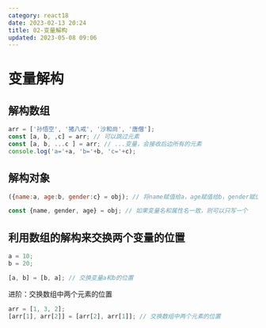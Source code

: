 ```yaml
---
category: react18
date: 2023-02-13 20:24
title: 02-变量解构
updated: 2023-05-08 09:06
---
```


# 变量解构

## 解构数组

```js
arr = ['孙悟空', '猪八戒', '沙和尚', '唐僧'];
const [a, b, ,c] = arr; // 可以跳过元素
const [a, b, ...c ] = arr; // ...变量，会接收后边所有的元素
console.log('a='+a, 'b='+b, 'c='+c);

```

## 解构对象

```js
({name:a, age:b, gender:c} = obj); // 将name赋值给a，age赋值给b，gender赋值给c

const {name, gender, age} = obj; // 如果变量名和属性名一致，则可以只写一个
```

## 利用数组的解构来交换两个变量的位置

```js
a = 10;
b = 20;

[a, b] = [b, a]; // 交换变量a和b的位置
```

进阶：交换数组中两个元素的位置

```js
arr = [1, 3, 2];
[arr[1], arr[2]] = [arr[2], arr[1]]; // 交换数组中两个元素的位置
```